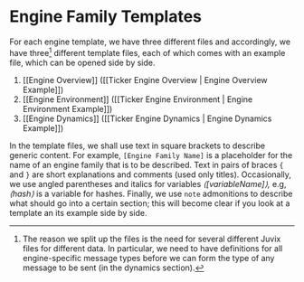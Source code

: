# Engine Family Templates

For each engine template,
we have three different files
and accordingly, we have three[^1] different template files,
each of which comes with an example file, which can be opened side by side.

1. [[Engine Overview]] ([[Ticker Engine Overview | Engine Overview Example]])
2. [[Engine Environment]] ([[Ticker Engine Environment | Engine Environment Example]])
3. [[Engine Dynamics]] ([[Ticker Engine Dynamics | Engine Dynamics Example]])

In the template files,
we shall use text in square brackets to describe generic content.
For example,
`[Engine Family Name]` is a placeholder for the name of
an engine family that is to be described.
Text in pairs of braces `{` and `}` are short explanations
and comments (used only titles).
Occasionally,
we use angled parentheses and italics
for variables _⟨[variableName]⟩,_
e.g, _⟨hash⟩_ is a variable for hashes.
Finally,
we use `note` admonitions to describe
what should go into a certain section;
this will become clear if you
look at a template an its example side by side.

[^1]: The reason we split up the files is
    the need for several different Juvix files
    for different data.
    In particular,
    we need to have definitions for all engine-specific message types
    before we can form the type of any message to be sent
    (in the dynamics section).


